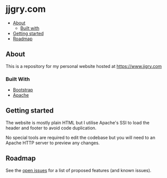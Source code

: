 # jjgry.com

* [About](#about)
  * [Built with](#built-with)
* [Getting started](#getting-started)
* [Roadmap](#roadmap)

## About

This is a repository for my personal website hosted at https://www.jjgry.com

### Built With

* [Bootstrap](https://getbootstrap.com)
* [Apache](https://httpd.apache.org/)

## Getting started

The website is mostly plain HTML but I utilise Apache's SSI to load the header and footer to avoid code duplication. 

No special tools are required to edit the codebase but you will need to an Apache HTTP server to preview any changes.

## Roadmap

See the [open issues](https://github.com/jjgry/website-static/issues) for a list of proposed features (and known issues).
